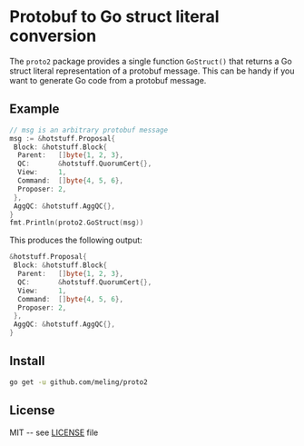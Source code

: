 # Protobuf to Go struct literal conversion

The `proto2` package provides a single function `GoStruct()` that returns a Go struct literal representation of a protobuf message.
This can be handy if you want to generate Go code from a protobuf message.

## Example

```go
// msg is an arbitrary protobuf message
msg := &hotstuff.Proposal{
 Block: &hotstuff.Block{
  Parent:   []byte{1, 2, 3},
  QC:       &hotstuff.QuorumCert{},
  View:     1,
  Command:  []byte{4, 5, 6},
  Proposer: 2,
 },
 AggQC: &hotstuff.AggQC{},
}
fmt.Println(proto2.GoStruct(msg))
```

This produces the following output:

```go
&hotstuff.Proposal{
 Block: &hotstuff.Block{
  Parent:   []byte{1, 2, 3},
  QC:       &hotstuff.QuorumCert{},
  View:     1,
  Command:  []byte{4, 5, 6},
  Proposer: 2,
 },
 AggQC: &hotstuff.AggQC{},
}
```

## Install

```bash
go get -u github.com/meling/proto2
```

## License

MIT -- see [LICENSE](LICENSE) file
